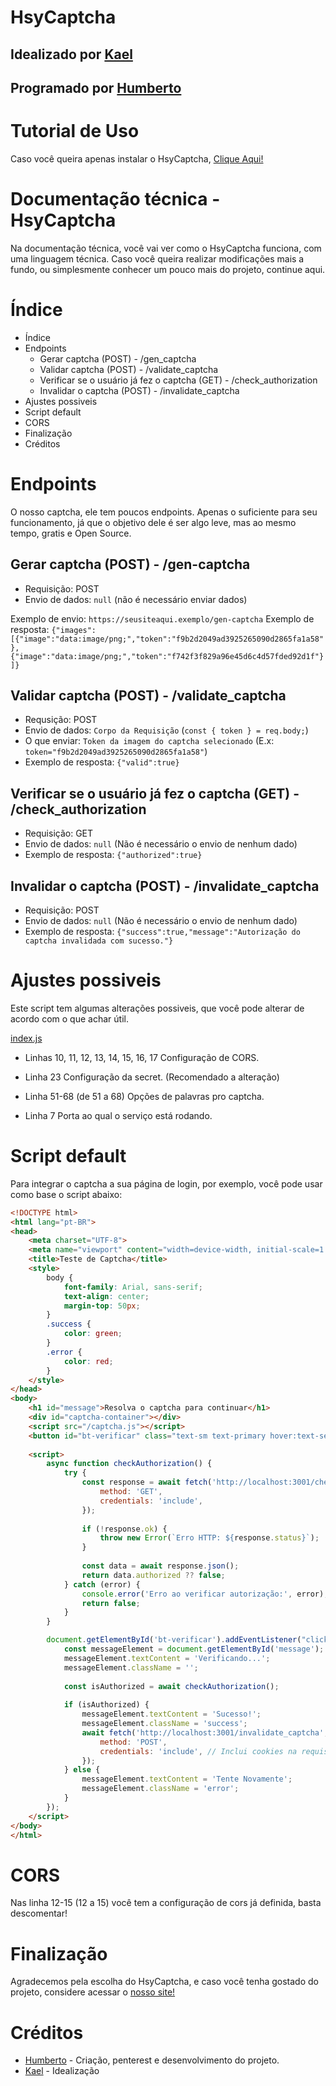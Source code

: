 # HsyCaptcha
## Idealizado por [Kael](https://github.com/oimeu)
## Programado por [Humberto](https://github.com/op3ny)

# Tutorial de Uso
Caso você queira apenas instalar o HsyCaptcha, [Clique Aqui!](#)

# Documentação técnica - HsyCaptcha
Na documentação técnica, você vai ver como o HsyCaptcha funciona, com uma linguagem técnica. Caso você queira realizar modificações mais a fundo, ou simplesmente conhecer um pouco mais do projeto, continue aqui.

# Índice

- Índice
- Endpoints
  - Gerar captcha (POST) - /gen_captcha
  - Validar captcha (POST) - /validate_captcha
  - Verificar se o usuário já fez o captcha (GET) - /check_authorization
  - Invalidar o captcha (POST) - /invalidate_captcha
- Ajustes possiveis
- Script default
- CORS
- Finalização
- Créditos

# Endpoints
O nosso captcha, ele tem poucos endpoints. Apenas o suficiente para seu funcionamento, já que o objetivo dele é ser algo leve, mas ao mesmo tempo, gratis e Open Source.

## Gerar captcha (POST) - /gen-captcha
- Requisição: POST
- Envio de dados: `null` (não é necessário enviar dados)

Exemplo de envio: `https://seusiteaqui.exemplo/gen-captcha`
Exemplo de resposta: `{"images":[{"image":"data:image/png;","token":"f9b2d2049ad3925265090d2865fa1a58"},{"image":"data:image/png;","token":"f742f3f829a96e45d6c4d57fded92d1f"}]}`

## Validar captcha (POST) - /validate_captcha
- Requsição: POST
- Envio de dados: `Corpo da Requisição` (`const { token } = req.body;`)
- O que enviar: `Token da imagem do captcha selecionado` (E.x: `token="f9b2d2049ad3925265090d2865fa1a58"`)
- Exemplo de resposta: `{"valid":true}`

## Verificar se o usuário já fez o captcha (GET) - /check_authorization
- Requisição: GET
- Envio de dados: `null` (Não é necessário o envio de nenhum dado)
- Exemplo de resposta: `{"authorized":true}`

## Invalidar o captcha (POST) - /invalidate_captcha
- Requisição: POST
- Envio de dados: `null` (Não é necessário o envio de nenhum dado)
- Exemplo de resposta: `{"success":true,"message":"Autorização do captcha invalidada com sucesso."}`

# Ajustes possiveis
Este script tem algumas alterações possiveis, que você pode alterar de acordo com o que achar útil.

[index.js](https://github.com/Hsyst/HsyCaptcha/blob/main/index.js)

- Linhas 10, 11, 12, 13, 14, 15, 16, 17
Configuração de CORS.

- Linha 23
Configuração da secret. (Recomendado a alteração)

- Linha 51-68 (de 51 a 68)
Opções de palavras pro captcha.

- Linha 7
Porta ao qual o serviço está rodando.

# Script default
Para integrar o captcha a sua página de login, por exemplo, você pode usar como base o script abaixo:

```html
<!DOCTYPE html>
<html lang="pt-BR">
<head>
    <meta charset="UTF-8">
    <meta name="viewport" content="width=device-width, initial-scale=1.0">
    <title>Teste de Captcha</title>
    <style>
        body {
            font-family: Arial, sans-serif;
            text-align: center;
            margin-top: 50px;
        }
        .success {
            color: green;
        }
        .error {
            color: red;
        }
    </style>
</head>
<body>
    <h1 id="message">Resolva o captcha para continuar</h1>
    <div id="captcha-container"></div>
    <script src="/captcha.js"></script>
    <button id="bt-verificar" class="text-sm text-primary hover:text-secondary transition-all duration-300"> Verificar captcha </button>
    
    <script>
        async function checkAuthorization() {
            try {
                const response = await fetch('http://localhost:3001/check_authorization', {
                    method: 'GET',
                    credentials: 'include',
                });
                
                if (!response.ok) {
                    throw new Error(`Erro HTTP: ${response.status}`);
                }
                
                const data = await response.json();
                return data.authorized ?? false;
            } catch (error) {
                console.error('Erro ao verificar autorização:', error);
                return false;
            }
        }

        document.getElementById('bt-verificar').addEventListener("click", async function () {
            const messageElement = document.getElementById('message');
            messageElement.textContent = 'Verificando...';
            messageElement.className = '';
            
            const isAuthorized = await checkAuthorization();
            
            if (isAuthorized) {
                messageElement.textContent = 'Sucesso!';
                messageElement.className = 'success';
                await fetch('http://localhost:3001/invalidate_captcha', {
                    method: 'POST',
                    credentials: 'include', // Inclui cookies na requisição
                });
            } else {
                messageElement.textContent = 'Tente Novamente';
                messageElement.className = 'error';
            }
        });
    </script>
</body>
</html>
```

# CORS
Nas linha 12-15 (12 a 15) você tem a configuração de cors já definida, basta descomentar!

# Finalização
Agradecemos pela escolha do HsyCaptcha, e caso você tenha gostado do projeto, considere acessar o [nosso site!](https://hsyst.xyz)

# Créditos
- [Humberto](https://github.com/op3ny) - Criação, penterest e desenvolvimento do projeto.
- [Kael](https://github.com/oimeu) - Idealização
